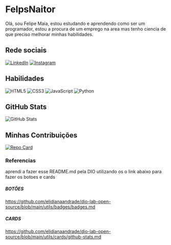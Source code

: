 # FelpsNaitor
Olá, sou Felipe Maia, estou estudando e aprendendo como ser um programador, estou a procura de um emprego na area mas tenho ciencia de que preciso melhorar minhas habilidades. 

## Rede sociais
[![LinkedIn](https://img.shields.io/badge/LinkedIn-000?style=for-the-badge&logo=linkedin&logoColor=0E76A8)](https://www.linkedin.com/in/felipe-maia-73070bab/)  [![Instagram](https://img.shields.io/badge/Instagram-000?style=for-the-badge&logo=instagram)](https://www.instagram.com/visiontec.tecnologia/)

## Habilidades
![HTML5](https://img.shields.io/badge/HTML5-000?style=for-the-badge&logo=html5) ![CSS3](https://img.shields.io/badge/CSS-000?style=for-the-badge&logo=css3&logoColor=0000f0)  ![JavaScript](https://img.shields.io/badge/JavaScript-000?style=for-the-badge&logo=javascript)  ![Python](https://img.shields.io/badge/Python-000?style=for-the-badge&logo=python)


## GitHub Stats
![GitHub Stats](https://github-readme-stats.vercel.app/api?username=felpsnaitor&theme=transparent&bg_color=307&border_color=ffA3DC&show_icons=true&icon_color=30A3DC&title_color=E99D5F&text_color=FFF)

## Minhas Contribuições
[![Repo Card](https://github-readme-stats.vercel.app/api/pin/?username=felpsnaitor&repo=projeto-discover2023&bg_color=000&border_color=30A3DC&show_icons=true&icon_color=30A3DC&title_color=E94D5F&text_color=FFF)](https://github.com/felpsnaitor/projeto-discover2023)


### Referencias
aprendi a fazer esse README.md pela DIO utilizando os o link abaixo para fazer os botoes e cards

##### BOTÕES
https://github.com/elidianaandrade/dio-lab-open-source/blob/main/utils/badges/badges.md

##### CARDS
https://github.com/elidianaandrade/dio-lab-open-source/blob/main/utils/cards/github-stats.md
